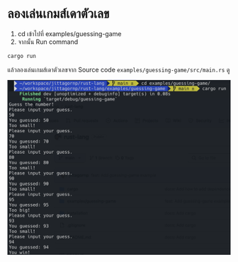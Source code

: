 # ลองเล่นเกมส์เดาตัวเลข

1. cd เข้าไปที่ examples/guessing-game
2. จากนั้น Run command

```sh
cargo run 
```

แล้วลองเล่นเกมส์เดาตัวเลขจาก Source code `examples/guessing-game/src/main.rs` ดู

![](./guessing-game.png)
